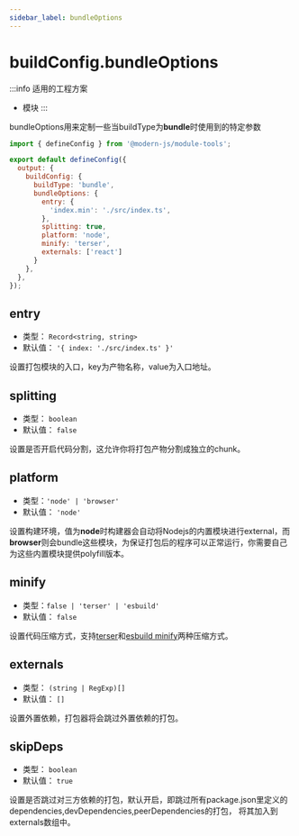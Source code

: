```yaml
---
sidebar_label: bundleOptions
---
```


# buildConfig.bundleOptions

:::info 适用的工程方案
* 模块
:::

bundleOptions用来定制一些当buildType为**bundle**时使用到的特定参数

```js title="modern.config.js"
import { defineConfig } from '@modern-js/module-tools';

export default defineConfig({
  output: {
    buildConfig: {
      buildType: 'bundle',
      bundleOptions: {
        entry: {
          'index.min': './src/index.ts',
        },
        splitting: true,
        platform: 'node',
        minify: 'terser',
        externals: ['react']
      }
    },
  },
});
```

## entry

* 类型： `Record<string, string>`
* 默认值： `'{ index: './src/index.ts' }'`

设置打包模块的入口，key为产物名称，value为入口地址。

## splitting

* 类型： `boolean`
* 默认值： `false`

设置是否开启代码分割，这允许你将打包产物分割成独立的chunk。

## platform

* 类型：`'node' | 'browser'`
* 默认值： `'node'`

设置构建环境，值为**node**时构建器会自动将Nodejs的内置模块进行external，而**browser**则会bundle这些模块，为保证打包后的程序可以正常运行，你需要自己为这些内置模块提供polyfill版本。

## minify

* 类型：`false | 'terser' | 'esbuild'`
* 默认值： `false`

设置代码压缩方式，支持[terser](https://github.com/terser/terser)和[esbuild minify](https://esbuild.github.io/api/#minify)两种压缩方式。

## externals

* 类型： `(string | RegExp)[]`
* 默认值： `[]`

设置外置依赖，打包器将会跳过外置依赖的打包。

## skipDeps

* 类型： `boolean`
* 默认值： `true`

设置是否跳过对三方依赖的打包，默认开启，即跳过所有package.json里定义的dependencies,devDependencies,peerDependencies的打包，
将其加入到externals数组中。

